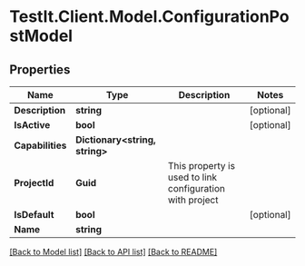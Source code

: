 # TestIt.Client.Model.ConfigurationPostModel

## Properties

Name | Type | Description | Notes
------------ | ------------- | ------------- | -------------
**Description** | **string** |  | [optional] 
**IsActive** | **bool** |  | [optional] 
**Capabilities** | **Dictionary&lt;string, string&gt;** |  | 
**ProjectId** | **Guid** | This property is used to link configuration with project | 
**IsDefault** | **bool** |  | [optional] 
**Name** | **string** |  | 

[[Back to Model list]](../README.md#documentation-for-models) [[Back to API list]](../README.md#documentation-for-api-endpoints) [[Back to README]](../README.md)

